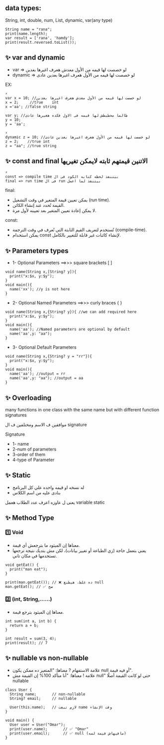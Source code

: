 ## data types:

String, int, double, num, List, dynamic, var(any type)
```
String name = "rana";
print(name.length);
var result = ['rana', 'hamdy'];
print(result.reversed.toList());
```

## ✨ var and dynamic
- var     => لو خصصت لها قيمه من الأول معدش هعرف اغيرها بعدين
- dynamic => لو خصصت لها قيمه من الأول هعرف اغيرها بعدين عادى

EX:
```
⚡
var x = 10; //لو خصصت لها قيمه من الأول معدش هعرف اغيرها بعدين 
x = 2;     //true    int
x ='aa'; //false string

var y; //طالما محطيطش لها قيمه فى الاول فكده هغيرها عادى
y = 10;
y = 'aa';
```

```
⚡
dynamic z = 10; //لو خصصت لها قيمه من الأول هعرف اغيرها بعدين عادى 
z = 2;    //true int
z = "aa"; //true string
```

## ✨ const and final الاتنين قيمتهم ثابته لايمكن تغيريها

```
⚡
const => compile time بيتنفذ لحظه كتابه الكود فى ال
final => run time فى ال run بيتنفذ لما اعمل
```
final:
- بمكن تعيين قيمة المتغير في وقت التشغيل (run time).
- القيمة تُحدد عند إنشاء الكائن.
- لا يمكن إعادة تعيين المتغير بعد تعيينه لأول مرة.


const:
- تُستخدم لتعريف القيم الثابتة التي تُعرف في وقت الترجمة (compile-time).
- يمكن استخدام const لإنشاء كائنات غير قابلة للتغيير بالكامل.

## ✨ Parameters types
- 1- Optional Parameters ==>>> square brackets [ ]
```
void name(String x,[String? y]){
  print("x:$x, y:$y");
}
void main(){
  name('xx'); //y is not here
}
```
- 2- Optional Named Parameters ==>>> curly braces { }
```
void name(String x,{String? y}){ //we can add required here
  print("x:$x, y:$y");
}
void main(){
  name('aa'); //Named parameters are optional by default
  name('aa',y: "aa");
}
```
- 3- Optional Default Parameters
```
void name(String x,{String? y = "rr"}){
  print("x:$x, y:$y");
}
void main(){
  name('aa'); //output = rr
  name('aa',y: "aa"); //output = aa
}
```
## ✨ Overloading
  
many functions in one class with the same name but with different function signatures 


موافقين ف الاسم ومختلفين ف ال signature

Signature 
- 1- name
- 2-num of parameters 
- 3-order of them 
- 4-type of Parameter

## ✨ Static 
- له نسخه او قيمه واحده علي كل البرنامج
- بنادى عليه من اسم الكلاس

يعنى ل عاوزه اعرف عدد الطلاب هعمل variable static
## ✨ Method Type
### 1️⃣ Void 
- معناها إن الميثود ما بترجعش أي قيمة.
- يعني بتعمل حاجة (زي الطباعة أو تغيير بيانات)، لكن مش بتديك نتيجة ترجعها تستخدمها في مكان تاني.
```
void getEat() {
  print("man eat");
}

print(man.getEat()); // ❌ ده غلط، هيطبع null
man.getEat(); // ✅ صح

```

### 2️⃣ (int, String,......)
- معناها إن الميثود بترجع قيمة.
```
int sum(int a, int b) {
  return a + b;
}

int result = sum(3, 4);
print(result); // 7
```



## ✨ nullable vs non-nullable
- علامة الاستفهام ? معناها: "المتغير ده ممكن يكون null أو فيه قيمة".
- علامة ! معناها: "أنا متأكد 100% إن القيمة مش null" حتى لو كانت القيمة أصلًا nullable
```
class User {
  String name;       // non-nullable
  String? email;     // nullable

  User(this.name);   // لازم تبعت name وقت الإنشاء
}

void main() {
  User user = User("Omar");
  print(user.name);       // ✅ "Omar"
  print(user.email);      // ✅ null (مافيهاش قيمة لسه)
}
```
